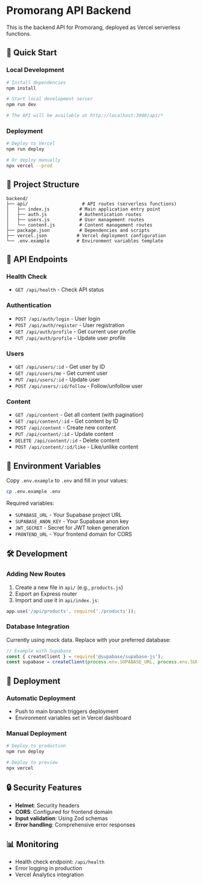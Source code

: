 # Promorang API Backend

This is the backend API for Promorang, deployed as Vercel serverless functions.

## 🚀 Quick Start

### Local Development

```bash
# Install dependencies
npm install

# Start local development server
npm run dev

# The API will be available at http://localhost:3000/api/*
```

### Deployment

```bash
# Deploy to Vercel
npm run deploy

# Or deploy manually
npx vercel --prod
```

## 📁 Project Structure

```
backend/
├── api/                    # API routes (serverless functions)
│   ├── index.js           # Main application entry point
│   ├── auth.js            # Authentication routes
│   ├── users.js           # User management routes
│   └── content.js         # Content management routes
├── package.json           # Dependencies and scripts
├── vercel.json           # Vercel deployment configuration
└── .env.example          # Environment variables template
```

## 🔗 API Endpoints

### Health Check
- `GET /api/health` - Check API status

### Authentication
- `POST /api/auth/login` - User login
- `POST /api/auth/register` - User registration
- `GET /api/auth/profile` - Get current user profile
- `PUT /api/auth/profile` - Update user profile

### Users
- `GET /api/users/:id` - Get user by ID
- `GET /api/users/me` - Get current user
- `PUT /api/users/:id` - Update user
- `POST /api/users/:id/follow` - Follow/unfollow user

### Content
- `GET /api/content` - Get all content (with pagination)
- `GET /api/content/:id` - Get content by ID
- `POST /api/content` - Create new content
- `PUT /api/content/:id` - Update content
- `DELETE /api/content/:id` - Delete content
- `POST /api/content/:id/like` - Like/unlike content

## 🔧 Environment Variables

Copy `.env.example` to `.env` and fill in your values:

```bash
cp .env.example .env
```

Required variables:
- `SUPABASE_URL` - Your Supabase project URL
- `SUPABASE_ANON_KEY` - Your Supabase anon key
- `JWT_SECRET` - Secret for JWT token generation
- `FRONTEND_URL` - Your frontend domain for CORS

## 🛠️ Development

### Adding New Routes

1. Create a new file in `api/` (e.g., `products.js`)
2. Export an Express router
3. Import and use it in `api/index.js`:

```javascript
app.use('/api/products', require('./products'));
```

### Database Integration

Currently using mock data. Replace with your preferred database:

```javascript
// Example with Supabase
const { createClient } = require('@supabase/supabase-js');
const supabase = createClient(process.env.SUPABASE_URL, process.env.SUPABASE_ANON_KEY);
```

## 🚀 Deployment

### Automatic Deployment
- Push to main branch triggers deployment
- Environment variables set in Vercel dashboard

### Manual Deployment
```bash
# Deploy to production
npm run deploy

# Deploy to preview
npx vercel
```

## 🔒 Security Features

- **Helmet**: Security headers
- **CORS**: Configured for frontend domain
- **Input validation**: Using Zod schemas
- **Error handling**: Comprehensive error responses

## 📊 Monitoring

- Health check endpoint: `/api/health`
- Error logging in production
- Vercel Analytics integration
